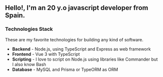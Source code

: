 ## Hello!, I'm an 20 y.o javascript developer from Spain.

### Technologies Stack

These are my favorite technologies for building any kind of software.

   * **Backend** - Node.js, using TypeScript and Express as web framework
   * **Frontend** - Vue 3 with TypeScript
   * **Scripting** - I love to script on Node.js using libraries like Commander but I also know Bash
   * **Database** - MySQL and Prisma or TypeORM as ORM
